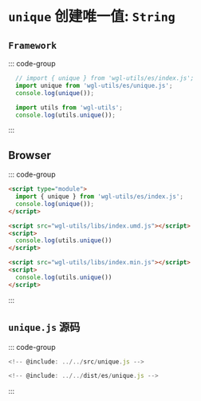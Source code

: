 # `unique` 创建唯一值: `String`

## `Framework`
::: code-group

```js  [ESModule]
  // import { unique } from 'wgl-utils/es/index.js';
  import unique from 'wgl-utils/es/unique.js';
  console.log(unique());
```

```js  [UMD]
  import utils from 'wgl-utils';
  console.log(utils.unique());
```

:::

## Browser
::: code-group

```html  [ESModule]
<script type="module">
  import { unique } from 'wgl-utils/es/index.js';
  console.log(unique());
</script>
```
```html  [UMD]
<script src="wgl-utils/libs/index.umd.js"></script>
<script>
  console.log(utils.unique())
</script>
```
```html  [var]
<script src="wgl-utils/libs/index.min.js"></script>
<script>
  console.log(utils.unique())
</script>
```
:::


##  `unique.js` 源码
::: code-group

```js  [src/unique.js]
<!-- @include: ../../src/unique.js -->
```

```js  [dist/es/unique.js]
<!-- @include: ../../dist/es/unique.js -->
```
:::
